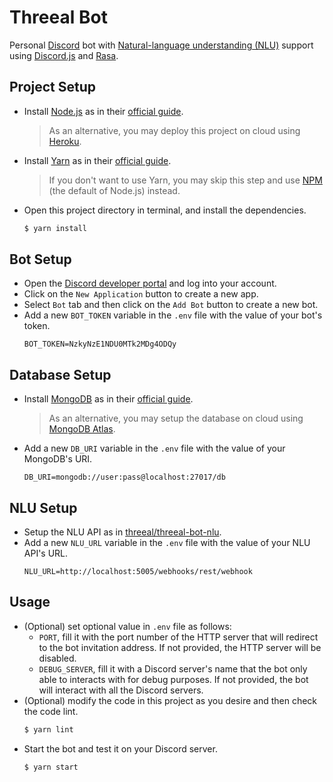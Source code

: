 # Threeal Bot

Personal [Discord](https://discord.com/) bot with [Natural-language understanding (NLU)](https://en.wikipedia.org/wiki/Natural-language_understanding) support using [Discord.js](https://discord.js.org/#/) and [Rasa](https://rasa.com/).

## Project Setup

- Install [Node.js](https://nodejs.org/en/) as in their [official guide](https://nodejs.org/en/download/).
  > As an alternative, you may deploy this project on cloud using [Heroku](https://www.heroku.com/home).
- Install [Yarn](https://yarnpkg.com/) as in their [official guide](https://classic.yarnpkg.com/en/docs/install/).
  > If you don't want to use Yarn, you may skip this step and use [NPM](https://www.npmjs.com/) (the default of Node.js) instead.
- Open this project directory in terminal, and install the dependencies.
  ```bash
  $ yarn install
  ```

## Bot Setup

- Open the [Discord developer portal](https://discord.com/developers/applications) and log into your account.
- Click on the `New Application` button to create a new app.
- Select `Bot` tab and then click on the `Add Bot` button to create a new bot.
- Add a new `BOT_TOKEN` variable in the `.env` file with the value of your bot's token.
  ```
  BOT_TOKEN=NzkyNzE1NDU0MTk2MDg4ODQy
  ```

## Database Setup

- Install [MongoDB](https://www.mongodb.com/) as in their [official guide](https://docs.mongodb.com/manual/installation/).
  > As an alternative, you may setup the database on cloud using [MongoDB Atlas](https://www.mongodb.com/cloud/atlas).
- Add a new `DB_URI` variable in the `.env` file with the value of your MongoDB's URI.
  ```
  DB_URI=mongodb://user:pass@localhost:27017/db
  ```

## NLU Setup

- Setup the NLU API as in [threeal/threeal-bot-nlu](https://github.com/threeal/threeal-bot-nlu).
- Add a new `NLU_URL` variable in the `.env` file with the value of your NLU API's URL.
  ```
  NLU_URL=http://localhost:5005/webhooks/rest/webhook
  ```

## Usage

- (Optional) set optional value in `.env` file as follows:
  - `PORT`, fill it with the port number of the HTTP server that will redirect to the bot invitation address.
    If not provided, the HTTP server will be disabled.
  - `DEBUG_SERVER`, fill it with a Discord server's name that the bot only able to interacts with for debug purposes.
    If not provided, the bot will interact with all the Discord servers.
- (Optional) modify the code in this project as you desire and then check the code lint.
  ```bash
  $ yarn lint
  ```
- Start the bot and test it on your Discord server.
  ```bash
  $ yarn start
  ```

